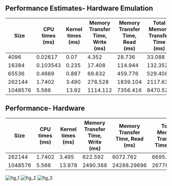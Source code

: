 ## Performance Estimates- Hardware Emulation
|Size| CPU times (ms) | Kernel times (ms) | Memory Transfer Time, Write (ms) | Memory Transfer Time, Read (ms) | Total Memory Transfer Time (ms) | Write Latency (MB/s) | Read Latency (MB/s) | Speedup |
|----|---------------|---------------|--------------|--------------|--------------|--------------|--------------|----------|
|4096|0.02617|0.07|4.352|28.736|33.088|1129.41|1200|0.3739|
|16384|0.103543|0.235|17.408|114.944|132.352|1129.41|1200|0.4406|
|65536|0.4669|0.887|69.632|459.776|529.408|1129.41|1200|0.526
|262144|1.7402|3.490|278.528|1839.104|2117.632|1129.41|1200|0.4986|
|1048576|5.566|13.92|1114.112|7356.416|8470.528|1129.41|1200|0.3999|

## Performance- Hardware 
|Size| CPU times (ms) | Kernel times (ms) | Memory Transfer Time, Write (ms) | Memory Transfer Time, Read (ms) | Total Memory Transfer Time (ms) | Write Latency (MB/s) | Read Latency (MB/s) | Speedup |
|----|---------------|---------------|--------------|--------------|--------------|--------------|--------------|----------|
|262144|1.7402|3.495|622.592|6072.762|6695.354|951.0084|982.015|0.497911|
|1048576|5.566|13.978|2490.368|24288.29696|267786.665|951.084|982.015|0.398197|



![fig_1](https://user-images.githubusercontent.com/84815326/221587686-62d72c63-a2e8-4e9a-9a9f-d903bb5c46a7.png)
![fig_2](https://user-images.githubusercontent.com/84815326/221587688-a310c73d-41f1-4372-a17b-0c9722534e50.png)
![fig_3](https://user-images.githubusercontent.com/84815326/221587691-0bef305e-d9c9-4d7a-b17b-f21bd4208e43.png)
